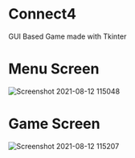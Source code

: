 # Connect4
GUI Based Game made with Tkinter

# Menu Screen
![Screenshot 2021-08-12 115048](https://user-images.githubusercontent.com/61109479/129147913-a0d71aac-b3f7-4688-a628-11600a1ea735.jpg)

# Game Screen
![Screenshot 2021-08-12 115207](https://user-images.githubusercontent.com/61109479/129147915-2405a412-6fd9-490b-9555-d45d541d0f87.jpg)


